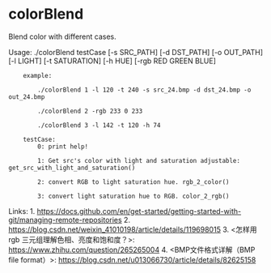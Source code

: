 # colorBlend
Blend color with different cases.

Usage: ./colorBlend testCase [-s SRC_PATH] [-d DST_PATH] [-o OUT_PATH] [-l LIGHT] [-t SATURATION] [-h HUE] [-rgb RED GREEN BLUE]

        example:
        
            ./colorBlend 1 -l 120 -t 240 -s src_24.bmp -d dst_24.bmp -o out_24.bmp
            
            ./colorBlend 2 -rgb 233 0 233
            
            ./colorBlend 3 -l 142 -t 120 -h 74

        testCase:
            0: print help!
            
            1: Get src's color with light and saturation adjustable: get_src_with_light_and_saturation()
            
            2: convert RGB to light saturation hue. rgb_2_color()
            
            3: convert light saturation hue to RGB. color_2_rgb()

Links:
    1. https://docs.github.com/en/get-started/getting-started-with-git/managing-remote-repositories
    2. https://blog.csdn.net/weixin_41010198/article/details/119698015
    3. <怎样用 rgb 三元组理解色相、亮度和饱和度？>: https://www.zhihu.com/question/265265004
    4. <BMP文件格式详解（BMP file format）>:  https://blog.csdn.net/u013066730/article/details/82625158
